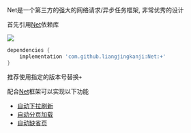 Net是一个第三方的强大的网络请求/异步任务框架, 非常优秀的设计

首先引用[Net](https://github.com/liangjingkanji/Net/)依赖库

[![](https://jitpack.io/v/liangjingkanji/Net.svg)](https://github.com/liangjingkanji/Net/)

```groovy
dependencies {
    implementation 'com.github.liangjingkanji:Net:+'
}
```
推荐使用指定的版本号替换`+`


配合[Net](https://github.com/liangjingkanji/Net/)框架可以实现以下功能

- [自动下拉刷新](https://liangjingkanji.github.io/Net/auto-refresh/)
- [自动分页加载](https://liangjingkanji.github.io/Net/auto-page/)
- [自动缺省页](https://liangjingkanji.github.io/Net/auto-state/)


